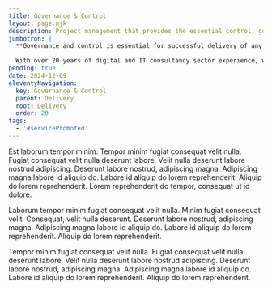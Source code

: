 ```yaml
---
title: Governance & Control
layout: page.njk
description: Project management that provides the essential control, governance, and metrics for successful project delivery.
jumbotron: |
  **Governance and control is essential for successful delivery of any client project or change implementation.**

  With over 20 years of digital and IT consultancy sector experience, we bring the standards, metrics, and execution for first-class project delivery and effective stakeholder management.
pending: true
date: 2024-12-09
eleventyNavigation:
  key: Governance & Control
  parent: Delivery
  root: Delivery
  order: 20
tags:
  - '#servicePromoted'
---
```


Est laborum tempor minim. Tempor minim fugiat consequat velit nulla. Fugiat consequat velit nulla deserunt labore. Velit nulla deserunt labore nostrud adipiscing. Deserunt labore nostrud, adipiscing magna. Adipiscing magna labore id aliquip do. Labore id aliquip do lorem reprehenderit. Aliquip do lorem reprehenderit. Lorem reprehenderit do tempor, consequat ut id dolore.

Laborum tempor minim fugiat consequat velit nulla. Minim fugiat consequat velit. Consequat, velit nulla deserunt. Deserunt labore nostrud, adipiscing magna. Adipiscing magna labore id aliquip do. Labore id aliquip do lorem reprehenderit. Aliquip do lorem reprehenderit.

Tempor minim fugiat consequat velit nulla. Fugiat consequat velit nulla deserunt labore. Velit nulla deserunt labore nostrud adipiscing. Deserunt labore nostrud, adipiscing magna. Adipiscing magna labore id aliquip do. Labore id aliquip do lorem reprehenderit. Aliquip do lorem reprehenderit.
